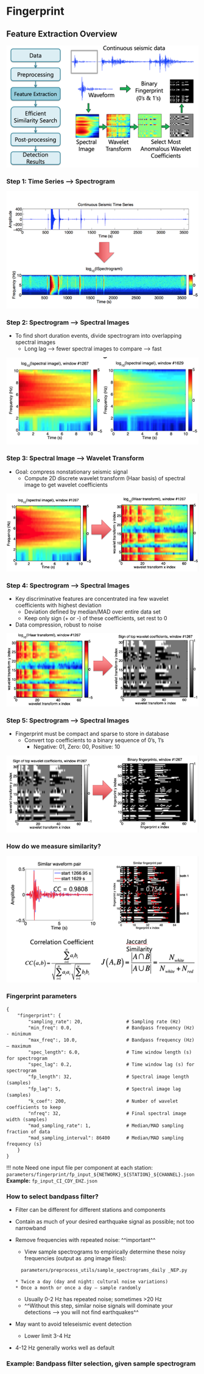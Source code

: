 # **Fingerprint**

## Feature Extraction Overview

![fp_overview](img/fp_overview.png)  

### Step 1: Time Series --> Spectrogram

![time_to_spect](img/time_to_spect.png)

### Step 2: Spectrogram --> Spectral Images

* To find short duration events, divide spectrogram into overlapping spectral images  
    * Long lag --> fewer spectral images to compare --> fast

![spect_to_img](img/spect_to_img.png)  

### Step 3: Spectral Image --> Wavelet Transform

* Goal: compress nonstationary seismic signal  
    * Compute 2D discrete wavelet transform (Haar basis) of spectral image to get wavelet coefficients

![img_to_wt](img/img_to_wt.png)  

### Step 4: Spectrogram --> Spectral Images  

* Key discriminative features are concentrated ina few wavelet coefficients with highest deviation  
    * Deviation defined by median/MAD over entire data set
    * Keep only sign (+ or -) of these coefficients, set rest to 0
* Data compression, robust to noise

![wt_to_tc](img/wt_to_tc.png)  

### Step 5: Spectrogram --> Spectral Images  

* Fingerprint must be compact and sparse to store in database  
    * Convert top coefficients to a binary sequence of 0’s, 1’s
        * Negative: 01, Zero: 00, Positive: 10

![tc_to_bf](img/tc_to_bf.png)  

### How do we measure similarity?  

![measure_sim](img/measure_sim.png)  

### Fingerprint parameters

```
{
    "fingerprint": {
        "sampling_rate": 20,                # Sampling rate (Hz)
        "min_freq": 0.0,                    # Bandpass frequency (Hz) - minimum
        "max_freq":, 10.0,                  # Bandpass frequency (Hz) – maximum
        "spec_length": 6.0,                 # Time window length (s) for spectrogram
        "spec_lag": 0.2,                    # Time window lag (s) for spectrogram
        "fp_length": 32,                    # Spectral image length (samples)
        "fp_lag": 5,                        # Spectral image lag (samples)
        "k_coef": 200,                      # Number of wavelet coefficients to keep
        "nfreq": 32,                        # Final spectral image width (samples)
        "mad_sampling_rate": 1,             # Median/MAD sampling fraction of data
        "mad_sampling_interval": 86400      # Median/MAD sampling frequency (s)
    }
}
```  

!!! note
    Need one input file per component at each station:  
    ```
    parameters/fingerprint/fp_input_${NETWORK}_${STATION}_${CHANNEL}.json
    ```  
    **Example:** `fp_input_CI_CDY_EHZ.json`  

### How to select bandpass filter?  

* Filter can be different for different stations and components  
* Contain as much of your desired earthquake signal as possible; not too narrowband  
* Remove frequencies with repeated noise: ^^important^^  
  * View sample spectrograms to empirically determine these noisy frequencies (output as .png image files):
  ```
    parameters/preprocess_utils/sample_spectrograms_daily _NEP.py
  ```
      * Twice a day (day and night: cultural noise variations)
      * Once a month or once a day – sample randomly

  * Usually 0-2 Hz has repeated noise; sometimes >20 Hz
  * ^^Without this step, similar noise signals will dominate your detections --> you will not find earthquakes^^  

* May want to avoid teleseismic event detection
    * Lower limit 3-4 Hz

* 4-12 Hz generally works well as default

### **Example:** Bandpass filter selection, given sample spectrogram  

